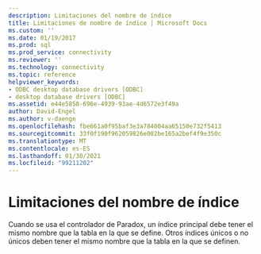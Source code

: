 ```yaml
---
description: Limitaciones del nombre de índice
title: Limitaciones de nombre de índice | Microsoft Docs
ms.custom: ''
ms.date: 01/19/2017
ms.prod: sql
ms.prod_service: connectivity
ms.reviewer: ''
ms.technology: connectivity
ms.topic: reference
helpviewer_keywords:
- ODBC desktop database drivers [ODBC]
- desktop database drivers [ODBC]
ms.assetid: e44e5858-696e-4939-93ae-4d6572e3f49a
author: David-Engel
ms.author: v-daenge
ms.openlocfilehash: fbe661a0f95baf3e3a784004aa65150e732f5413
ms.sourcegitcommit: 33f0f190f962059826e002be165a2bef4f9e350c
ms.translationtype: MT
ms.contentlocale: es-ES
ms.lasthandoff: 01/30/2021
ms.locfileid: "99211202"
---
```

# <a name="index-name-limitations"></a>Limitaciones del nombre de índice
Cuando se usa el controlador de Paradox, un índice principal debe tener el mismo nombre que la tabla en la que se define. Otros índices únicos o no únicos deben tener el mismo nombre que la tabla en la que se definen.
